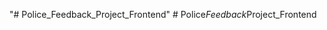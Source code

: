 "# Police_Feedback_Project_Frontend" 
#   P o l i c e _ F e e d b a c k _ P r o j e c t _ F r o n t e n d  
 